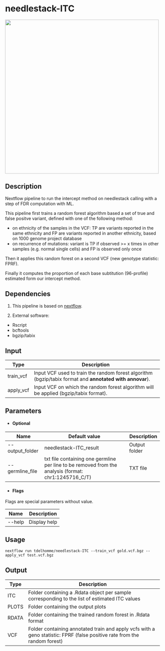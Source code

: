 # needlestack-ITC

<img align="center" src="https://github.com/tdelhomme/needlestack-ITC/blob/master/method.png" width="500">

## Description
Nextflow pipeline to run the intercept method on needlestack calling with a step of FDR computation with ML.

This pipeline first trains a random forest algorithm based a set of true and false positve variant, defined with one of the following method:
  * on ethnicity of the samples in the VCF: TP are variants reported in the same ethnicity and FP are variants reported in another ethnicity, based on 1000 genome project database
  * on recurrence of mutations: variant is TP if observed >= x times in other samples (e.g. normal single cells) and FP is observed only once

Then it applies this random forest on a second VCF (new genotype statistic: FPRF).

Finally it computes the proportion of each base subtitution (96-profile) estimated form our intercept method.

## Dependencies

1. This pipeline is based on [nextflow](https://www.nextflow.io).

2. External software:
- Rscript
- bcftools
- bgzip/tabix


## Input
  | Type      | Description     |
  |-----------|---------------|
  | train_vcf    | Input VCF used to train the random forest algorithm (bgzip/tabix format and **annotated with annovar**). |
  | apply_vcf    | Input VCF on which the random forest algorithm will be applied (bgzip/tabix format). |


## Parameters

  * #### Optional
| Name      | Default value | Description     |
|-----------|---------------|-----------------|
| --output_folder   |      needlestack-ITC_result | Output folder  |
| --germline_file   |      txt file containing one germline per line to be removed from the analysis (format: chr1:1245716_C/T)| TXT file  |

  * #### Flags

Flags are special parameters without value.

| Name      | Description     |
|-----------|-----------------|
| --help    | Display help |


## Usage
  ```
  nextflow run tdelhomme/needlestack-ITC --train_vcf gold.vcf.bgz --apply_vcf test.vcf.bgz
  ```

## Output
  | Type      | Description     |
  |-----------|---------------|
  | ITC | Folder containing a .Rdata object per sample corresponding to the list of estimated ITC values |
  | PLOTS | Folder containing the output plots  |
  | RDATA | Folder containing the trained random forest in .Rdata format |
  | VCF | Folder containing annotated train and apply vcfs with a geno statistic: FPRF (false positive rate from the random forest) |

